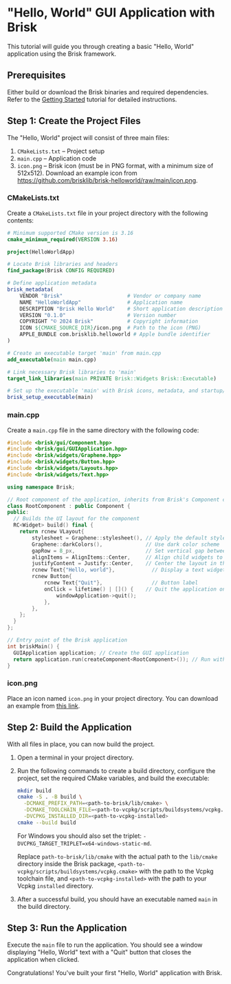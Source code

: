 # "Hello, World" GUI Application with Brisk

This tutorial will guide you through creating a basic "Hello, World" application using the Brisk framework.

## Prerequisites

Either build or download the Brisk binaries and required dependencies. Refer to the [Getting Started](getting_started.md) tutorial for detailed instructions.

## Step 1: Create the Project Files

The "Hello, World" project will consist of three main files:

1. `CMakeLists.txt` – Project setup
2. `main.cpp` – Application code
3. `icon.png` – Brisk icon (must be in PNG format, with a minimum size of 512x512). Download an example icon from https://github.com/brisklib/brisk-helloworld/raw/main/icon.png.

### CMakeLists.txt

Create a `CMakeLists.txt` file in your project directory with the following contents:

```cmake
# Minimum supported CMake version is 3.16
cmake_minimum_required(VERSION 3.16)

project(HelloWorldApp)

# Locate Brisk libraries and headers
find_package(Brisk CONFIG REQUIRED)

# Define application metadata
brisk_metadata(
    VENDOR "Brisk"                     # Vendor or company name
    NAME "HelloWorldApp"               # Application name
    DESCRIPTION "Brisk Hello World"    # Short application description
    VERSION "0.1.0"                    # Version number
    COPYRIGHT "© 2024 Brisk"           # Copyright information
    ICON ${CMAKE_SOURCE_DIR}/icon.png  # Path to the icon (PNG)
    APPLE_BUNDLE com.brisklib.helloworld # Apple bundle identifier
)

# Create an executable target 'main' from main.cpp
add_executable(main main.cpp)

# Link necessary Brisk libraries to 'main'
target_link_libraries(main PRIVATE Brisk::Widgets Brisk::Executable)

# Set up the executable 'main' with Brisk icons, metadata, and startup/shutdown code
brisk_setup_executable(main)
```

### main.cpp

Create a `main.cpp` file in the same directory with the following code:

```cpp
#include <brisk/gui/Component.hpp>
#include <brisk/gui/GUIApplication.hpp>
#include <brisk/widgets/Graphene.hpp>
#include <brisk/widgets/Button.hpp>
#include <brisk/widgets/Layouts.hpp>
#include <brisk/widgets/Text.hpp>

using namespace Brisk;

// Root component of the application, inherits from Brisk's Component class
class RootComponent : public Component {
public:
  // Builds the UI layout for the component
  RC<Widget> build() final {
    return rcnew VLayout{
        stylesheet = Graphene::stylesheet(), // Apply the default stylesheet
        Graphene::darkColors(),              // Use dark color scheme
        gapRow = 8_px,                       // Set vertical gap between elements
        alignItems = AlignItems::Center,     // Align child widgets to the center
        justifyContent = Justify::Center,    // Center the layout in the parent
        rcnew Text{"Hello, world"},            // Display a text widget with "Hello, world"
        rcnew Button{
            rcnew Text{"Quit"},                // Button label
            onClick = lifetime() | []() {    // Quit the application on button click
                windowApplication->quit();
            },
        },
    };
  }
};

// Entry point of the Brisk application
int briskMain() {
  GUIApplication application; // Create the GUI application
  return application.run(createComponent<RootComponent>()); // Run with RootComponent as main component
}
```

### icon.png

Place an icon named `icon.png` in your project directory. You can download an example from [this link](https://github.com/brisklib/brisk-helloworld/raw/main/icon.png).

## Step 2: Build the Application

With all files in place, you can now build the project.

1. Open a terminal in your project directory.
2. Run the following commands to create a build directory, configure the project, set the required CMake variables, and build the executable:

   ```bash
   mkdir build
   cmake -S . -B build \
     -DCMAKE_PREFIX_PATH=<path-to-brisk/lib/cmake> \
     -DCMAKE_TOOLCHAIN_FILE=<path-to-vcpkg/scripts/buildsystems/vcpkg.cmake> \
     -DVCPKG_INSTALLED_DIR=<path-to-vcpkg-installed>
   cmake --build build
   ```

   For Windows you should also set the triplet: `-DVCPKG_TARGET_TRIPLET=x64-windows-static-md`.

   Replace `path-to-brisk/lib/cmake` with the actual path to the `lib/cmake` directory inside the Brisk package, `<path-to-vcpkg/scripts/buildsystems/vcpkg.cmake>` with the path to the Vcpkg toolchain file, and `<path-to-vcpkg-installed>` with the path to your Vcpkg `installed` directory.

3. After a successful build, you should have an executable named `main` in the build directory.

## Step 3: Run the Application

Execute the `main` file to run the application. You should see a window displaying "Hello, World" text with a "Quit" button that closes the application when clicked.

Congratulations! You've built your first "Hello, World" application with Brisk.
